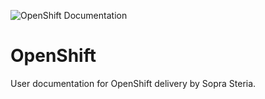 ![OpenShift Documentation](https://github.com/Sopra-Steria-Norge-Kubernetes/OpenShift/actions/workflows/ci.yml/badge.svg)

# OpenShift
User documentation for OpenShift delivery by Sopra Steria.
